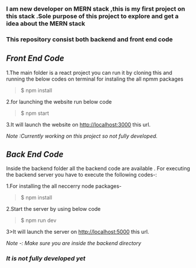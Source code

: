 ### I am new developer on MERN stack ,this is my first project on this stack .Sole purpose of this project to explore and get a idea about the MERN stack

### This repository consist both backend and front end code

## _Front End Code_

1.The main folder is a react project you can run it by cloning this and running the below codes on terminal for instaling the all npmm packages

> $ npm install

2.for launching the website run below code

> $ npm start

3.It will launch the website on [http://localhost:3000](htttp://localhost:3000) this url.

_Note :Currently working on this project so not fully developed._

## _Back End Code_

Inside the backend folder all the backend code are available . For executing the backend server you have to execute the following codes-:

1.For installing the all neccerry node packages-

> \$ npm install

2.Start the server by using below code

> $ npm run dev

3>It will launch the server on  [http://localhost:5000](http://localhost:5000) this url.

_Note -: Make sure you are inside the backend directory_

### _It is not fully developed yet_
